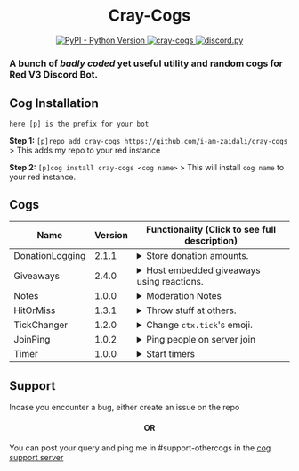 <h1 align="center"> Cray-Cogs </h1>
<p align="center">
  <a href="https://www.python.org/downloads/">
    <img alt="PyPI - Python Version" src="https://img.shields.io/pypi/pyversions/Red-Discordbot">
  </a>
  <a href="https://github.com/i-am-zaidali/cray-cogs">
    <img alt="cray-cogs" src="https://img.shields.io/badge/cray--cogs-Badly%20coded%20cogs%20for%20Red-black">
  </a>
  <a href="https://github.com/Rapptz/discord.py/">
     <img src="https://img.shields.io/badge/discord-py-blue.svg" alt="discord.py">
  </a>
</p>

### A bunch of *badly coded* yet useful utility and random cogs for Red V3 Discord Bot.</h3>

## Cog Installation
`here [p] is the prefix for your bot`

**Step 1:** `[p]repo add cray-cogs https://github.com/i-am-zaidali/cray-cogs` > This adds my repo to your red instance

**Step 2:** `[p]cog install cray-cogs <cog name>` > This will install `cog name` to your red instance.

## Cogs
| Name              | Version          | Functionality (Click to see full description)                                                                                                              |
|-------------------|------------------|------------------------------------------------------------------------------------------------------------------------------------------------------------|
| DonationLogging   | 2.1.1            | <details><summary>Store donation amounts.</summary>This cog allows you to store a member's donations in a guild.</details>                                 |
| Giveaways         | 2.4.0            | <details><summary>Host embedded giveaways using reactions.</summary>Start giveaways in your server using reactions and advanced requirements.</details>    |
| Notes             | 1.0.0            | <details><summary>Moderation Notes</summary>Keep moderation notes on people.</details>                                                                     |
| HitOrMiss         | 1.3.1            | <details><summary>Throw stuff at others.</summary>Throw items at users and hope you kill them. Buy items from the shop.</details>                          |
| TickChanger       | 1.2.0            | <details><summary>Change `ctx.tick`'s emoji.</summary>Monkeypatches the ctx.tick method to react with a given emoji of your choice.</details>              |
| JoinPing          | 1.0.2            | <details><summary>Ping people on server join</summary>Ghost ping people in multiple channels to alert them about it.</details>                             |
| Timer             | 1.0.0            | <details><summary>Start timers</summary>Start a timer that countdowns until the given duration.</details>                                                  |

## Support

Incase you encounter a bug, either create an issue on the repo

<h4 align="center"> OR </h4>

You can post your query and ping me in #support-othercogs in the [cog support server](https://discord.gg/GET4DVk)
